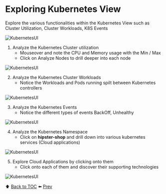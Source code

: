 # Exploring Kubernetes View

Explore the various functionalities within the Kubernetes View such as Cluster Utilization, Cluster Workloads, K8S Events

![KubernetesUI](https://github.com/Dynatrace-APAC/Workshop-Kubernetes/blob/master/assets/k8s-ui.png)

1. Analyze the Kubernetes Cluster utilization
   -  Mouseover and note the CPU and Memory usage with the Min / Max
   -  Click on Analyze Nodes to drill deeper into each node
   
![KubernetesUI](https://github.com/Dynatrace-APAC/Workshop-Kubernetes/blob/master/assets/cluster-util.png)

2. Analyze the Kubernetes Cluster Workloads 
   -  Notice the Workloads and Pods running spilt between Kubernetes controllers

![KubernetesUI](https://github.com/Dynatrace-APAC/Workshop-Kubernetes/blob/master/assets/cluster-workload.png)

3. Analyze the Kubernetes Events
   -  Notice the different types of events BackOff, Unhealthy

![KubernetesUI](https://github.com/Dynatrace-APAC/Workshop-Kubernetes/blob/master/assets/events.png)

4. Analyze the Kubernetes Namespace
   -  Click on <b>hipster-shop</b> and drill down into various kubernetes services (Cloud applications)

![KubernetesUI](https://github.com/Dynatrace-APAC/Workshop-Kubernetes/blob/master/assets/namespace.png)

5. Explore Cloud Applications by clicking onto them
   - Click onto each of them and discover their supporting technologies
   
![KubernetesUI](https://github.com/Dynatrace-APAC/Workshop-Kubernetes/blob/master/assets/cloud-apps.png)

:arrow_up: [Back to TOC](/README.md) :arrow_left: [Prev](../lab5/README.md)
